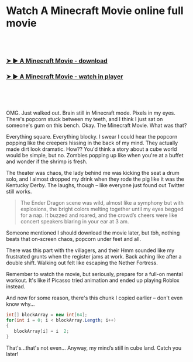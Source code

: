 <h1>Watch A Minecraft Movie online full movie</h1>


<br><br>

<h3><a href="https://Dereks-apaliner1973.github.io/mvllgdmsno/">➤ ► A Minecraft Movie - download</a></h3> 
<h3><a href="https://Dereks-apaliner1973.github.io/mvllgdmsno/">➤ ► A Minecraft Movie - watch in player</a></h3>


<br><br><br>


OMG. Just walked out. Brain still in Minecraft mode. Pixels in my eyes. There's popcorn stuck between my teeth, and I think I just sat on someone's gum on this bench. Okay. The Minecraft Movie. What was that? 

Everything square. Everything blocky. I swear I could hear the popcorn popping like the creepers hissing in the back of my mind. They actually made dirt look dramatic. How?? You'd think a story about a cube world would be simple, but no. Zombies popping up like when you're at a buffet and wonder if the shrimp is fresh. 

The theater was chaos, the lady behind me was kicking the seat a drum solo, and I almost dropped my drink when they rode the pig like it was the Kentucky Derby. The laughs, though – like everyone just found out Twitter still works.  

> The Ender Dragon scene was wild, almost like a symphony but with explosions, the bright colors melting together until my eyes begged for a nap. It buzzed and roared, and the crowd’s cheers were like concert speakers blaring in your ear at 3 am.

Someone mentioned I should download the movie later, but tbh, nothing beats that on-screen chaos, popcorn under feet and all. 

There was this part with the villagers, and their Hmm sounded like my frustrated grunts when the register jams at work. Back aching like after a double shift. Walking out felt like escaping the Nether Fortress.

Remember to watch the movie, but seriously, prepare for a full-on mental workout. It's like if Picasso tried animation and ended up playing Roblox instead. 

And now for some reason, there's this chunk I copied earlier – don't even know why...  
```csharp
int[] blockArray = new int[64]; 
for(int i = 0; i < blockArray.Length; i++) 
{
   blockArray[i] = i  2;
}
```
That's...that's not even… Anyway, my mind’s still in cube land. Catch you later!

